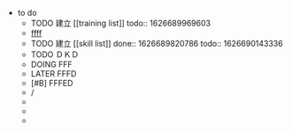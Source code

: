 - to do
	- TODO 建立 [[training list]]
	  todo:: 1626689969603
	- <ins>ffff</ins>
	- TODO 建立 [[skill list]]
	  done:: 1626689820786
	  todo:: 1626690143336
	- TODO ＤＫＤ
	- DOING FFF
	- LATER FFFD
	- [#B] FFFED
	- /
	-
	-
	-